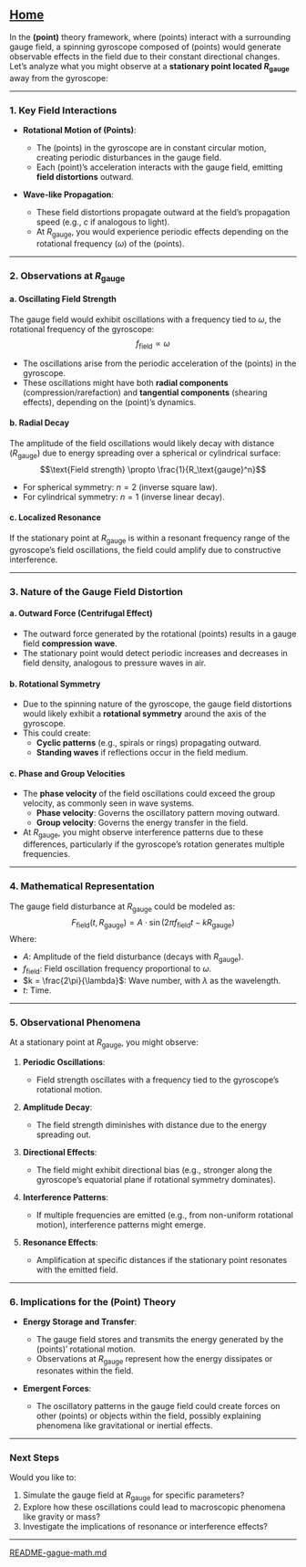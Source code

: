 [Home](https://t2m.io/VwvDcuw)
---

In the **(point)** theory framework, where (points) interact with a surrounding gauge field, a spinning gyroscope composed of (points) would generate observable effects in the field due to their constant directional changes. Let’s analyze what you might observe at a **stationary point located $R_\text{gauge}$** away from the gyroscope:

---

### **1. Key Field Interactions**
- **Rotational Motion of (Points)**:
  - The (points) in the gyroscope are in constant circular motion, creating periodic disturbances in the gauge field.
  - Each (point)’s acceleration interacts with the gauge field, emitting **field distortions** outward.

- **Wave-like Propagation**:
  - These field distortions propagate outward at the field’s propagation speed (e.g., $c$ if analogous to light).
  - At $R_\text{gauge}$, you would experience periodic effects depending on the rotational frequency ($\omega$) of the (points).

---

### **2. Observations at $R_\text{gauge}$**
#### **a. Oscillating Field Strength**
The gauge field would exhibit oscillations with a frequency tied to $\omega$, the rotational frequency of the gyroscope:
$$f_\text{field} \propto \omega$$
- The oscillations arise from the periodic acceleration of the (points) in the gyroscope.
- These oscillations might have both **radial components** (compression/rarefaction) and **tangential components** (shearing effects), depending on the (point)’s dynamics.

#### **b. Radial Decay**
The amplitude of the field oscillations would likely decay with distance ($R_\text{gauge}$) due to energy spreading over a spherical or cylindrical surface:
$$\text{Field strength} \propto \frac{1}{R_\text{gauge}^n}$$
- For spherical symmetry: $n = 2$ (inverse square law).
- For cylindrical symmetry: $n = 1$ (inverse linear decay).

#### **c. Localized Resonance**
If the stationary point at $R_\text{gauge}$ is within a resonant frequency range of the gyroscope’s field oscillations, the field could amplify due to constructive interference.

---

### **3. Nature of the Gauge Field Distortion**
#### **a. Outward Force (Centrifugal Effect)**
- The outward force generated by the rotational (points) results in a gauge field **compression wave**.
- The stationary point would detect periodic increases and decreases in field density, analogous to pressure waves in air.

#### **b. Rotational Symmetry**
- Due to the spinning nature of the gyroscope, the gauge field distortions would likely exhibit a **rotational symmetry** around the axis of the gyroscope.
- This could create:
  - **Cyclic patterns** (e.g., spirals or rings) propagating outward.
  - **Standing waves** if reflections occur in the field medium.

#### **c. Phase and Group Velocities**
- The **phase velocity** of the field oscillations could exceed the group velocity, as commonly seen in wave systems.
  - **Phase velocity**: Governs the oscillatory pattern moving outward.
  - **Group velocity**: Governs the energy transfer in the field.
- At $R_\text{gauge}$, you might observe interference patterns due to these differences, particularly if the gyroscope’s rotation generates multiple frequencies.

---

### **4. Mathematical Representation**
The gauge field disturbance at $R_\text{gauge}$ could be modeled as:
$$F_\text{field}(t, R_\text{gauge}) = A \cdot \sin(2\pi f_\text{field} t - k R_\text{gauge})$$
Where:
- $A$: Amplitude of the field disturbance (decays with $R_\text{gauge}$).
- $f_\text{field}$: Field oscillation frequency proportional to $\omega$.
- $k = \frac{2\pi}{\lambda}$: Wave number, with $\lambda$ as the wavelength.
- $t$: Time.

---

### **5. Observational Phenomena**
At a stationary point at $R_\text{gauge}$, you might observe:
1. **Periodic Oscillations**:
   - Field strength oscillates with a frequency tied to the gyroscope’s rotational motion.

2. **Amplitude Decay**:
   - The field strength diminishes with distance due to the energy spreading out.

3. **Directional Effects**:
   - The field might exhibit directional bias (e.g., stronger along the gyroscope’s equatorial plane if rotational symmetry dominates).

4. **Interference Patterns**:
   - If multiple frequencies are emitted (e.g., from non-uniform rotational motion), interference patterns might emerge.

5. **Resonance Effects**:
   - Amplification at specific distances if the stationary point resonates with the emitted field.

---

### **6. Implications for the (Point) Theory**
- **Energy Storage and Transfer**:
  - The gauge field stores and transmits the energy generated by the (points)’ rotational motion.
  - Observations at $R_\text{gauge}$ represent how the energy dissipates or resonates within the field.

- **Emergent Forces**:
  - The oscillatory patterns in the gauge field could create forces on other (points) or objects within the field, possibly explaining phenomena like gravitational or inertial effects.

---

### **Next Steps**
Would you like to:
1. Simulate the gauge field at $R_\text{gauge}$ for specific parameters?
2. Explore how these oscillations could lead to macroscopic phenomena like gravity or mass?
3. Investigate the implications of resonance or interference effects?


---

[README-gague-math.md](https://t2m.io/nf2xxKy)
